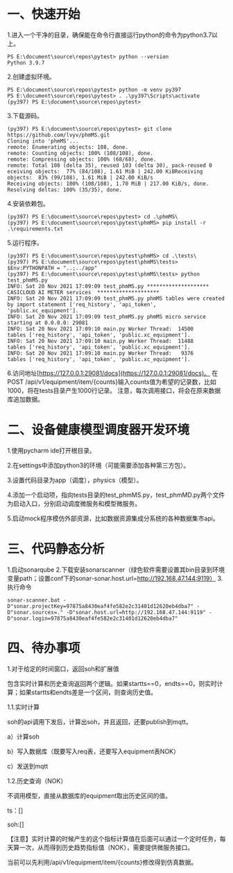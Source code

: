 # 一、快速开始

1.进入一个干净的目录，确保能在命令行直接运行python的命令为python3.7以上。
```
PS E:\document\source\repos\pytest> python --version
Python 3.9.7
```
2.创建虚拟环境。
```
PS E:\document\source\repos\pytest> python -m venv py397
PS E:\document\source\repos\pytest> . .\py397\Scripts\activate
(py397) PS E:\document\source\repos\pytest>
```
3.下载源码。
```
(py397) PS E:\document\source\repos\pytest> git clone https://github.com/lvyv/phmMS.git
Cloning into 'phmMS'...
remote: Enumerating objects: 108, done.
remote: Counting objects: 100% (108/108), done.
remote: Compressing objects: 100% (68/68), done.
remote: Total 108 (delta 35), reused 103 (delta 30), pack-reused 0 eceiving objects:  77% (84/108), 1.61 MiB | 242.00 KiBReceiving objects:  83% (99/108), 1.61 MiB | 242.00 KiB/s
Receiving objects: 100% (108/108), 1.70 MiB | 217.00 KiB/s, done.
Resolving deltas: 100% (35/35), done.
```
4.安装依赖包。

```
(py397) PS E:\document\source\repos\pytest> cd .\phmMS\
(py397) PS E:\document\source\repos\pytest\phmMS> pip install -r .\requirements.txt
```
5.运行程序。
```
(py397) PS E:\document\source\repos\pytest\phmMS> cd .\tests\
(py397) PS E:\document\source\repos\pytest\phmMS\tests> $Env:PYTHONPATH = "..;../app"
(py397) PS E:\document\source\repos\pytest\phmMS\tests> python test_phmMS.py
INFO: Sat 20 Nov 2021 17:09:09 test_phmMS.py ********************  CASICLOUD AI METER services  ********************
INFO: Sat 20 Nov 2021 17:09:09 test_phmMS.py phmMS tables were created by import statement ['req_history', 'api_token', 'public.xc_equipment'].
INFO: Sat 20 Nov 2021 17:09:09 test_phmMS.py phmMS micro service starting at 0.0.0.0: 29081
INFO: Sat 20 Nov 2021 17:09:10 main.py Worker Thread:  14500     tables ['req_history', 'api_token', 'public.xc_equipment'].
INFO: Sat 20 Nov 2021 17:09:10 main.py Worker Thread:  11488     tables ['req_history', 'api_token', 'public.xc_equipment'].
INFO: Sat 20 Nov 2021 17:09:10 main.py Worker Thread:   9376     tables ['req_history', 'api_token', 'public.xc_equipment'].
```
6.访问地址[https://127.0.0.1:29081/docs](https://127.0.0.1:29081/docs)。
在POST /api/v1/equipment/item/{counts}输入counts值为希望的记录数，比如1000，将在tests目录产生1000行记录。
注意，每次调用接口，将会在原来数据库追加数据。

# 二、设备健康模型调度器开发环境

1.使用pycharm ide打开根目录。

2.在settings中添加python3的环境（可能需要添加各种第三方包）。

3.设置代码目录为app（调度），physics（模型）。

4.添加一个启动项，指向tests目录的test_phmMS.py，test_phmMD.py两个文件为启动入口，分别启动调度微服务和模型微服务。

5.启动mock程序模仿外部资源，比如数据资源集成分系统的各种数据集市api。


# 三、代码静态分析
1.启动sonarqube
2.下载安装sonarscanner（绿色软件需要设置其bin目录到环境变量path；设置conf下的sonar-sonar.host.url=http://192.168.47.144:9119）
3.执行命令
```
sonar-scanner.bat -D"sonar.projectKey=97875a8430eaf4fe582e2c31401d12620eb4dba7" -D"sonar.sources=." -D"sonar.host.url=http://192.168.47.144:9119" -D"sonar.login=97875a8430eaf4fe582e2c31401d12620eb4dba7"
```

# 四、待办事项

1.对于给定的时间窗口，返回soh和扩展值

包含实时计算和历史查询返回两个逻辑。如果startts==0，endts==0，则实时计算；如果startts和endts差是一个区间，则查询历史值。

1.1.实时计算

soh的api调用下发后，计算出soh，并且返回，还要publish到mqtt。

a）计算soh

b）写入数据库（既要写入req表，还要写入equipment表NOK）

c）发送到mqtt

1.2.历史查询（NOK）

不调用模型，直接从数据库的equipment取出历史区间的值。

ts：[]

soh:[]



【注意】实时计算的时候产生的这个指标计算值在后面可以通过一个定时任务，每天算一次，从而得到历史趋势指标值（NOK），需要提供微服务接口。

当前可以先利用/api/v1/equipment/item/{counts}修改得到仿真数据。

